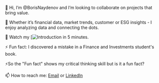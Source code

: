 👋 Hi, I’m @BorisNaydenov and  I’m looking to collaborate on projects that bring value. 

🌱 Whether it’s financial data, market trends, customer or ESG insights - I enjoy analyzing data and connecting the dots.

 
 👀 Watch my [![ Introduction ](https://www.loom.com/share/95ff920cdbb74a68be7bc9529dabd54d?sid=4c881687-ea2e-4df5-a18c-6c61f71ff159) in 5 minutes.

 
  

 
 

 
⚡ Fun fact: I discovered a mistake in a Finance and Investments student's book. 

⚡So the "Fun fact" shows my critical thinking skill but is it a fun fact?

 📫 How to reach me: <a href="mailto:borissnaydenov@gmail.com">Email</a> or <a href="https://www.linkedin.com/in/boris-naydenov/">LinkedIn</a> 


<!---
BorisNaydenov/BorisNaydenov is a ✨ special ✨ repository because its `README.md` (this file) appears on your GitHub profile.
You can click the Preview link to take a look at your changes.
--->
